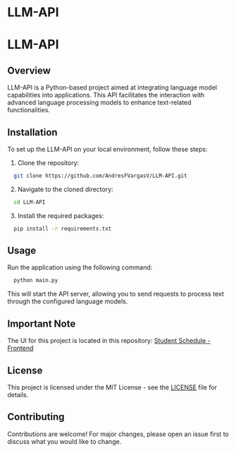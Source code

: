 # LLM-API
# LLM-API

## Overview
LLM-API is a Python-based project aimed at integrating language model capabilities into applications. This API facilitates the interaction with advanced language processing models to enhance text-related functionalities.

## Installation

To set up the LLM-API on your local environment, follow these steps:

1. Clone the repository:
  ```bash
    git clone https://github.com/AndresFVargasV/LLM-API.git
  ```
2. Navigate to the cloned directory:
  ```bash
    cd LLM-API
  ```
3. Install the required packages:
  ```bash
    pip install -r requirements.txt
  ```


## Usage

Run the application using the following command:
  ```bash
    python main.py
  ```


This will start the API server, allowing you to send requests to process text through the configured language models.

## Important Note

The UI for this project is located in this repository: [Student Schedule - Frontend](https://github.com/AndresFVargasV/student-schedule.git)

## License

This project is licensed under the MIT License - see the [LICENSE](LICENSE) file for details.

## Contributing

Contributions are welcome! For major changes, please open an issue first to discuss what you would like to change.


